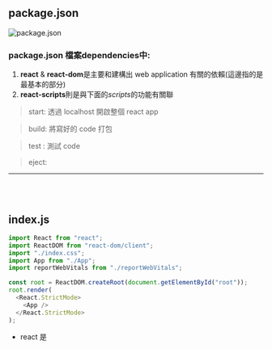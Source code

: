 ## package.json

![package.json](/picture/package.jpg)

### package.json 檔案**dependencies**中:

1. **react** & **react-dom**是主要和建構出 web application 有關的依賴(這邊指的是最基本的部分)
2. **react-scripts**則是與下面的*scripts*的功能有關聯

> start: 透過 localhost 開啟整個 react app

> build: 將寫好的 code 打包

> test : 測試 code

> eject:

---

<br><br>

## index.js

```js
import React from "react";
import ReactDOM from "react-dom/client";
import "./index.css";
import App from "./App";
import reportWebVitals from "./reportWebVitals";

const root = ReactDOM.createRoot(document.getElementById("root"));
root.render(
  <React.StrictMode>
    <App />
  </React.StrictMode>
);
```

- react 是
